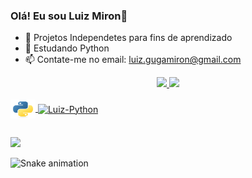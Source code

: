 ### Olá! Eu sou Luiz Miron👋

- 🔭 Projetos Independetes para fins de aprendizado
- 🌱 Estudando Python
- 📫 Contate-me no email: luiz.gugamiron@gmail.com

<div align="center">
  <a href="https://github.com/LuizMiron">
  <img height="150em" src="https://github-readme-stats.vercel.app/api?username=LuizMiron&show_icons=true&theme=gruvbox&include_all_commits=true&count_private=true"/>
  <img height="150em" src="https://github-readme-stats.vercel.app/api/top-langs/?username=LuizMiron&layout=compact&langs_count=7&theme=gruvbox"/>
</div>
<div style="display: inline_block"><br>
<img align="center" alt="Luiz-Python" height="30" width="40" src="https://raw.githubusercontent.com/devicons/devicon/master/icons/python/python-original.svg">
<img align="center" alt="Luiz-Python" height="30" width="40" src="https://cdn.jsdelivr.net/gh/devicons/devicon/icons/jupyter/jupyter-original-wordmark.svg">
</div>
  
##
  
<div>
  <a href = "mailto:luiz.gugamiron@gmail.com"><img src="https://img.shields.io/badge/-Gmail-%23333?style=for-the-badge&logo=gmail&logoColor=white" target="_blank"></a>
  
  
  ![Snake animation](https://github.com/LuizMiron/LuizMiron/blob/output/github-contribution-grid-snake.svg)
</div>
